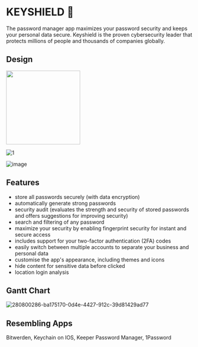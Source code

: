 # KEYSHIELD 🔐

The password manager app maximizes your password security and keeps your personal data secure.
Keyshield is the proven cybersecurity leader that protects millions of people and thousands of companies globally.
## Design
<img src="https://github.com/LAarisa/Password-manager-App-Android/assets/145871024/2c7cf0b5-1bbf-4db6-9610-dfd2fc2fe7e0" width=200>

![1](https://github.com/LAarisa/Password-manager-App-Android/assets/145871024/c78e6656-305a-4c87-90f3-a24093b8992c)

![image](https://github.com/LAarisa/Password-manager-App-Android/assets/145871024/e1f98e03-ca72-4d55-8a11-a8f92a501daf)

## Features
  - store all passwords securely (with data encryption)
  - automatically generate strong passwords
  - security audit (evaluates the strength and security of stored passwords and offers suggestions for improving security)
  - search and filtering of any password
  - maximize your security by enabling fingerprint security for instant and secure access
  - includes support for your two-factor authentication (2FA) codes
  - easily switch between multiple accounts to separate your business and personal data
  - customise the app's appearance, including themes and icons
  - hide content for sensitive data before clicked
  - location login analysis
    
## Gantt Chart
![280800286-ba175170-0d4e-4427-912c-39d81429ad77](https://github.com/LAarisa/Password-manager-App-Android/assets/145871024/2852ad12-dfba-4aac-a486-0407a09d2a76)
## Resembling Apps
Bitwerden, Keychain on IOS, Keeper Password Manager, 1Password

